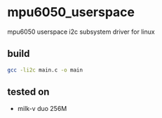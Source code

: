 # mpu6050_userspace
mpu6050 userspace i2c subsystem driver for linux

## build
```bash
gcc -li2c main.c -o main
```

## tested on
* milk-v duo 256M